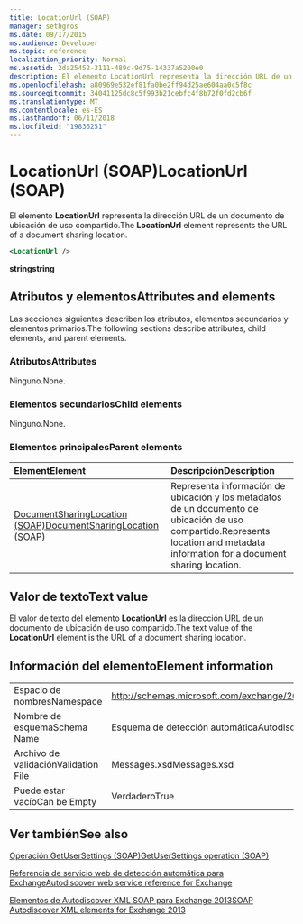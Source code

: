 ```yaml
---
title: LocationUrl (SOAP)
manager: sethgros
ms.date: 09/17/2015
ms.audience: Developer
ms.topic: reference
localization_priority: Normal
ms.assetid: 2da25452-3111-489c-9d75-14337a5200e0
description: El elemento LocationUrl representa la dirección URL de un documento de ubicación de uso compartido.
ms.openlocfilehash: a80969e532ef81fa0be2ff94d25ae604aa0c5f8c
ms.sourcegitcommit: 34041125dc8c5f993b21cebfc4f8b72f0fd2cb6f
ms.translationtype: MT
ms.contentlocale: es-ES
ms.lasthandoff: 06/11/2018
ms.locfileid: "19836251"
---
```

# <a name="locationurl-soap"></a><span data-ttu-id="47310-103">LocationUrl (SOAP)</span><span class="sxs-lookup"><span data-stu-id="47310-103">LocationUrl (SOAP)</span></span>

<span data-ttu-id="47310-104">El elemento **LocationUrl** representa la dirección URL de un documento de ubicación de uso compartido.</span><span class="sxs-lookup"><span data-stu-id="47310-104">The **LocationUrl** element represents the URL of a document sharing location.</span></span> 
  
```XML
<LocationUrl />
```

 <span data-ttu-id="47310-105">**string**</span><span class="sxs-lookup"><span data-stu-id="47310-105">**string**</span></span>
## <a name="attributes-and-elements"></a><span data-ttu-id="47310-106">Atributos y elementos</span><span class="sxs-lookup"><span data-stu-id="47310-106">Attributes and elements</span></span>

<span data-ttu-id="47310-107">Las secciones siguientes describen los atributos, elementos secundarios y elementos primarios.</span><span class="sxs-lookup"><span data-stu-id="47310-107">The following sections describe attributes, child elements, and parent elements.</span></span>
  
### <a name="attributes"></a><span data-ttu-id="47310-108">Atributos</span><span class="sxs-lookup"><span data-stu-id="47310-108">Attributes</span></span>

<span data-ttu-id="47310-109">Ninguno.</span><span class="sxs-lookup"><span data-stu-id="47310-109">None.</span></span>
  
### <a name="child-elements"></a><span data-ttu-id="47310-110">Elementos secundarios</span><span class="sxs-lookup"><span data-stu-id="47310-110">Child elements</span></span>

<span data-ttu-id="47310-111">Ninguno.</span><span class="sxs-lookup"><span data-stu-id="47310-111">None.</span></span>
  
### <a name="parent-elements"></a><span data-ttu-id="47310-112">Elementos principales</span><span class="sxs-lookup"><span data-stu-id="47310-112">Parent elements</span></span>

|<span data-ttu-id="47310-113">**Element**</span><span class="sxs-lookup"><span data-stu-id="47310-113">**Element**</span></span>|<span data-ttu-id="47310-114">**Descripción**</span><span class="sxs-lookup"><span data-stu-id="47310-114">**Description**</span></span>|
|:-----|:-----|
|[<span data-ttu-id="47310-115">DocumentSharingLocation (SOAP)</span><span class="sxs-lookup"><span data-stu-id="47310-115">DocumentSharingLocation (SOAP)</span></span>](documentsharinglocation-soap.md) <br/> |<span data-ttu-id="47310-116">Representa información de ubicación y los metadatos de un documento de ubicación de uso compartido.</span><span class="sxs-lookup"><span data-stu-id="47310-116">Represents location and metadata information for a document sharing location.</span></span>  <br/> |
   
## <a name="text-value"></a><span data-ttu-id="47310-117">Valor de texto</span><span class="sxs-lookup"><span data-stu-id="47310-117">Text value</span></span>

<span data-ttu-id="47310-118">El valor de texto del elemento **LocationUrl** es la dirección URL de un documento de ubicación de uso compartido.</span><span class="sxs-lookup"><span data-stu-id="47310-118">The text value of the **LocationUrl** element is the URL of a document sharing location.</span></span> 
  
## <a name="element-information"></a><span data-ttu-id="47310-119">Información del elemento</span><span class="sxs-lookup"><span data-stu-id="47310-119">Element information</span></span>

|||
|:-----|:-----|
|<span data-ttu-id="47310-120">Espacio de nombres</span><span class="sxs-lookup"><span data-stu-id="47310-120">Namespace</span></span>  <br/> |http://schemas.microsoft.com/exchange/2010/Autodiscover  <br/> |
|<span data-ttu-id="47310-121">Nombre de esquema</span><span class="sxs-lookup"><span data-stu-id="47310-121">Schema Name</span></span>  <br/> |<span data-ttu-id="47310-122">Esquema de detección automática</span><span class="sxs-lookup"><span data-stu-id="47310-122">Autodiscover schema</span></span>  <br/> |
|<span data-ttu-id="47310-123">Archivo de validación</span><span class="sxs-lookup"><span data-stu-id="47310-123">Validation File</span></span>  <br/> |<span data-ttu-id="47310-124">Messages.xsd</span><span class="sxs-lookup"><span data-stu-id="47310-124">Messages.xsd</span></span>  <br/> |
|<span data-ttu-id="47310-125">Puede estar vacío</span><span class="sxs-lookup"><span data-stu-id="47310-125">Can be Empty</span></span>  <br/> |<span data-ttu-id="47310-126">Verdadero</span><span class="sxs-lookup"><span data-stu-id="47310-126">True</span></span>  <br/> |
   
## <a name="see-also"></a><span data-ttu-id="47310-127">Ver también</span><span class="sxs-lookup"><span data-stu-id="47310-127">See also</span></span>



[<span data-ttu-id="47310-128">Operación GetUserSettings (SOAP)</span><span class="sxs-lookup"><span data-stu-id="47310-128">GetUserSettings operation (SOAP)</span></span>](getusersettings-operation-soap.md)


[<span data-ttu-id="47310-129">Referencia de servicio web de detección automática para Exchange</span><span class="sxs-lookup"><span data-stu-id="47310-129">Autodiscover web service reference for Exchange</span></span>](autodiscover-web-service-reference-for-exchange.md)
  
[<span data-ttu-id="47310-130">Elementos de Autodiscover XML SOAP para Exchange 2013</span><span class="sxs-lookup"><span data-stu-id="47310-130">SOAP Autodiscover XML elements for Exchange 2013</span></span>](soap-autodiscover-xml-elements-for-exchange-2013.md)

